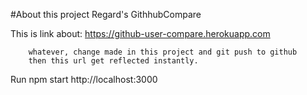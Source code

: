 #About this project
Regard's GithhubCompare 

This is link about:
        https://github-user-compare.herokuapp.com

        whatever, change made in this project and git push to github
        then this url get reflected instantly.
Run 
        npm start
         http://localhost:3000
        
